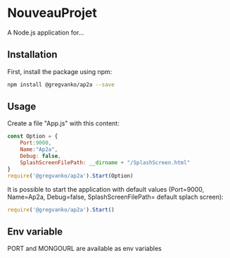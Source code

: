 # NouveauProjet
A Node.js application for...

## Installation
First, install the package using npm:
```bash
npm install @gregvanko/ap2a --save
```

## Usage
Create a file "App.js" with this content:
```js
const Option = {
    Port:9000,
    Name:"Ap2a",
    Debug: false,
    SplashScreenFilePath: __dirname + "/SplashScreen.html"
}
require('@gregvanko/ap2a').Start(Option)
```

It is possible to start the application with default values (Port=9000, Name=Ap2a, Debug=false, SplashScreenFilePath= default splach screen):
```js
require('@gregvanko/ap2a').Start()
```

## Env variable
PORT and MONGOURL are available as env variables